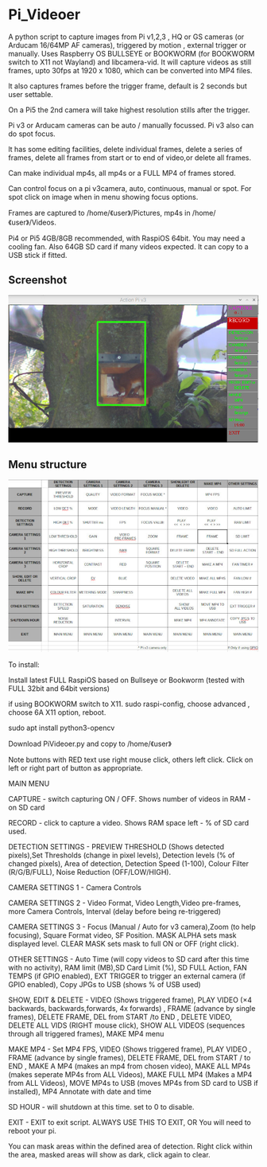 # Pi_Videoer

A python script to capture images from Pi v1,2,3 , HQ or GS cameras (or Arducam 16/64MP AF cameras), triggered by motion , external trigger or manually. Uses Raspberry OS BULLSEYE or BOOKWORM (for BOOKWORM switch to X11 not Wayland) and libcamera-vid.
It will capture videos as still frames, upto 30fps at 1920 x 1080, which can be converted into MP4 files.

lt also captures frames before the trigger frame, default is 2 seconds but user settable.

On a Pi5 the 2nd camera will take highest resolution stills after the trigger.

Pi v3 or Arducam cameras can be auto / manually focussed. Pi v3 also can do spot focus.

lt has some editing facilities, delete individual frames, delete a series of frames, delete all frames from start or to end of video,or delete all frames.

Can make individual mp4s, all mp4s  or a FULL MP4 of frames stored.

Can control focus on a pi v3camera, auto, continuous,  manual or spot. For spot click on image when in menu showing focus options.

Frames are captured to /home/《user》/Pictures, mp4s in /home/《user》/Videos.

Pi4 or Pi5 4GB/8GB recommended, with RaspiOS 64bit. You may need a cooling fan. Also 64GB SD card if many videos expected. It can copy to a USB stick if fitted.

## Screenshot

![screenshot](screen002.jpg)

## Menu structure

![Menus](menus.jpg)

To install:

Install latest FULL RaspiOS based on Bullseye or Bookworm (tested with FULL 32bit and 64bit versions)

if using BOOKWORM switch to X11. sudo raspi-config, choose advanced , choose 6A X11 option, reboot.

sudo apt install python3-opencv

Download PiVideoer.py and copy to /home/《user》

Note buttons with RED text use right mouse click, others left click. Click on left or right part of button as appropriate.

MAIN MENU

CAPTURE - switch capturing ON / OFF. Shows number of videos in RAM - on SD card

RECORD  - click to capture a video. Shows RAM space left - % of SD card used.

DETECTION SETTINGS - PREVIEW THRESHOLD (Shows detected pixels),Set Thresholds (change in pixel levels), Detection levels (% of changed pixels), Area of detection, Detection Speed (1-100), Colour Filter (R/G/B/FULL), Noise Reduction (OFF/LOW/HIGH).

CAMERA SETTINGS 1 -  Camera Controls

CAMERA SETTINGS 2 - Video Format, Video Length,Video pre-frames, more Camera Controls, Interval (delay before being re-triggered)

CAMERA SETTINGS 3 -  Focus (Manual / Auto for v3 camera),Zoom (to help focusing), Square Format video, SF Position. MASK ALPHA sets mask displayed level. CLEAR MASK sets mask to full ON or OFF (right click).

OTHER SETTINGS    - Auto Time (will copy videos to SD card after this time with no activity), RAM limit (MB),SD Card Limit (%), SD FULL Action, FAN TEMPS (if GPIO enabled), EXT TRIGGER to trigger an external camera (if GPIO enabled), Copy JPGs to USB (shows % of USB used)

SHOW, EDIT & DELETE     - VIDEO (Shows triggered frame), PLAY VIDEO (×4 backwards, backwards,forwards, 4x forwards) , FRAME (advance by single frames), DELETE FRAME, DEL from START /to END , DELETE VIDEO, DELETE ALL VIDS (RIGHT mouse click), SHOW ALL VIDEOS (sequences through all triggered frames), MAKE MP4 menu

MAKE MP4  - Set MP4 FPS, VIDEO (Shows triggered frame), PLAY VIDEO , FRAME (advance by single frames), DELETE FRAME, DEL from START / to END , MAKE A MP4 (makes an mp4 from chosen video), MAKE ALL MP4s (makes seperate MP4s from ALL Videos), MAKE FULL MP4 (Makes a MP4 from ALL Videos), MOVE MP4s to USB (moves MP4s from SD card to USB if installed), MP4 Annotate with date and time

SD HOUR - will shutdown at this time. set to 0 to disable.

EXIT - EXIT to exit script. ALWAYS USE THIS TO EXIT, OR You will need to reboot your pi.

You can mask areas within the defined area of detection. Right click within the area, masked areas will show as dark, click again to clear.
